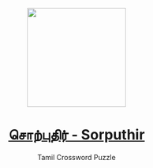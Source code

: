 <p align="center">
    <img src="https://omtamil.com/logo/sorputhir.png" width=200 height=200/>
</p>
<h1 align="center"> 
<a href="https://omtamil.com/sorputhir">  சொற்புதிர் - Sorputhir </a>
</h1>  
<p align=center>
Tamil Crossword Puzzle
    </a>
</p>
